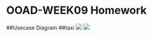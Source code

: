 # OOAD-WEEK09 Homework
##Usecase Diagram
 ##taxi
 ![](http://www.plantuml.com/plantuml/img/RSyn3i8m30NGtQVm2Afo0QOENLXOO4ScCILIcbIEYpW-KQiWWXZ_i_I_t6SbqMKA4FYkg0d5Zmz5vuMj-XG1B0acOn2LNlxgn3zPAiwKCyUnmDSH3zYTQE9VEoyI__1nk1JOTagy2KLNWqqX2S1dffXPgnkfnGtEWMnBtKgxFVGSNNdv3G00)
 ![](http://www.plantuml.com/plantuml/img/NSv12i9030NGTNEAx6KkuAhWsaEaCr63dQIa6T3Rsu85nrt-2_m4Phu5Xg7B_H5On3c7cCAu1dcqEiF5wjA27Iqb5DqcfJ_brrVXsECPJvbM_eNaLBkSbzRbIgAJEHM0et7lgQOIvfqz-JqPUUdmQcsx22DhsHyVXWy0)
 ![]()
 ![]()
 ![]()
